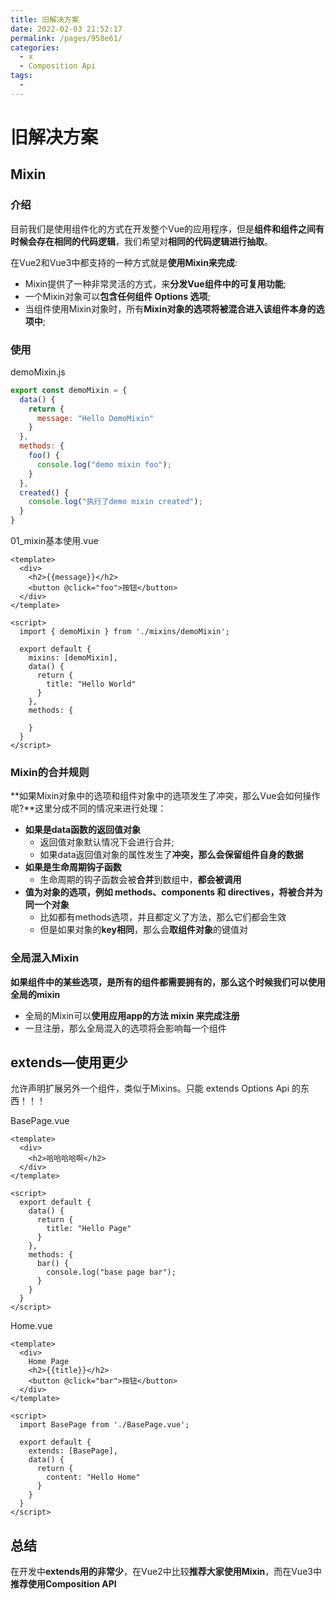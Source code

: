 ```yaml
---
title: 旧解决方案
date: 2022-02-03 21:52:17
permalink: /pages/958e61/
categories:
  - x
  - Composition Api
tags:
  - 
---
```


# 旧解决方案

## Mixin

### 介绍

目前我们是使用组件化的方式在开发整个Vue的应用程序，但是**组件和组件之间有时候会存在相同的代码逻辑**，我们希望对**相同的代码逻辑进行抽取**。

在Vue2和Vue3中都支持的一种方式就是**使用Mixin来完成**:

* Mixin提供了一种非常灵活的方式，来**分发Vue组件中的可复用功能**;
* 一个Mixin对象可以**包含任何组件 Options 选项**; 
* 当组件使用Mixin对象时，所有**Mixin对象的选项将被混合进入该组件本身的选项中**;



### 使用

demoMixin.js

```js
export const demoMixin = {
  data() {
    return {
      message: "Hello DemoMixin"
    }
  },
  methods: {
    foo() {
      console.log("demo mixin foo");
    }
  },
  created() {
    console.log("执行了demo mixin created");
  }
}
```

01_mixin基本使用.vue

```vue
<template>
  <div>
    <h2>{{message}}</h2>
    <button @click="foo">按钮</button>
  </div>
</template>

<script>
  import { demoMixin } from './mixins/demoMixin';

  export default {
    mixins: [demoMixin],
    data() {
      return {
        title: "Hello World"
      }
    },
    methods: {

    }
  }
</script>
```





### Mixin的合并规则

**如果Mixin对象中的选项和组件对象中的选项发生了冲突，那么Vue会如何操作呢?**这里分成不同的情况来进行处理：

* **如果是data函数的返回值对象**
  * 返回值对象默认情况下会进行合并;
  * 如果data返回值对象的属性发生了**冲突，那么会保留组件自身的数据**
* **如果是生命周期钩子函数**
  * 生命周期的钩子函数会被**合并**到数组中，**都会被调用**
* **值为对象的选项，例如 methods、components 和 directives，将被合并为同一个对象**
  * 比如都有methods选项，并且都定义了方法，那么它们都会生效
  * 但是如果对象的**key相同**，那么会**取组件对象**的键值对





### 全局混入Mixin

**如果组件中的某些选项，是所有的组件都需要拥有的，那么这个时候我们可以使用全局的mixin**

* 全局的Mixin可以**使用应用app的方法 mixin 来完成注册**
* 一旦注册，那么全局混入的选项将会影响每一个组件









## extends—使用更少

允许声明扩展另外一个组件，类似于Mixins。只能 extends Options Api 的东西！！！

BasePage.vue

```vue
<template>
  <div>
    <h2>哈哈哈哈啊</h2>
  </div>
</template>

<script>
  export default {
    data() {
      return {
        title: "Hello Page"
      }
    },
    methods: {
      bar() {
        console.log("base page bar");
      }
    }
  }
</script>
```

Home.vue

```vue
<template>
  <div>
    Home Page
    <h2>{{title}}</h2>
    <button @click="bar">按钮</button>
  </div>
</template>

<script>
  import BasePage from './BasePage.vue';

  export default {
    extends: [BasePage],
    data() {
      return {
        content: "Hello Home"
      }
    }
  }
</script>
```





## 总结

在开发中**extends用的非常少**，在Vue2中比较**推荐大家使用Mixin**，而在Vue3中**推荐使用Composition API**
